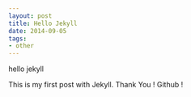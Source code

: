 ```yaml
---
layout: post
title: Hello Jekyll
date: 2014-09-05
tags:
- other
---
```


hello jekyll

This is my first post with Jekyll.
Thank You ! Github !

